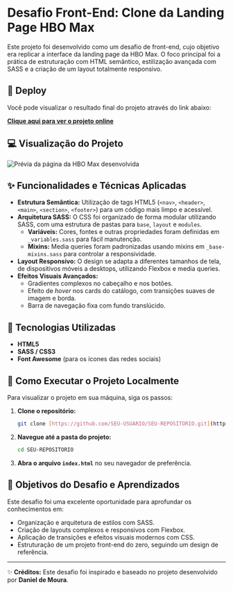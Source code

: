 # Desafio Front-End: Clone da Landing Page HBO Max

Este projeto foi desenvolvido como um desafio de front-end, cujo objetivo era replicar a interface da landing page da HBO Max. O foco principal foi a prática de estruturação com HTML semântico, estilização avançada com SASS e a criação de um layout totalmente responsivo.

## 🚀 Deploy

Você pode visualizar o resultado final do projeto através do link abaixo:

**[Clique aqui para ver o projeto online](https://shakarpg.github.io/hbo-css/)**


## 💻 Visualização do Projeto

![Prévia da página da HBO Max desenvolvida](.src/img/hboproj.jpg)



## ✨ Funcionalidades e Técnicas Aplicadas

-   **Estrutura Semântica:** Utilização de tags HTML5 (`<nav>`, `<header>`, `<main>`, `<section>`, `<footer>`) para um código mais limpo e acessível.
-   **Arquitetura SASS:** O CSS foi organizado de forma modular utilizando SASS, com uma estrutura de pastas para `base`, `layout` e `modules`.
    -   **Variáveis:** Cores, fontes e outras propriedades foram definidas em `_variables.sass` para fácil manutenção.
    -   **Mixins:** Media queries foram padronizadas usando mixins em `_base-mixins.sass` para controlar a responsividade.
-   **Layout Responsivo:** O design se adapta a diferentes tamanhos de tela, de dispositivos móveis a desktops, utilizando Flexbox e media queries.
-   **Efeitos Visuais Avançados:**
    -   Gradientes complexos no cabeçalho e nos botões.
    -   Efeito de *hover* nos cards do catálogo, com transições suaves de imagem e borda.
    -   Barra de navegação fixa com fundo translúcido.

## 🚀 Tecnologias Utilizadas

-   **HTML5**
-   **SASS / CSS3**
-   **Font Awesome** (para os ícones das redes sociais)

## 📂 Como Executar o Projeto Localmente

Para visualizar o projeto em sua máquina, siga os passos:

1.  **Clone o repositório:**
    ```sh
    git clone [https://github.com/SEU-USUARIO/SEU-REPOSITORIO.git](https://github.com/SEU-USUARIO/SEU-REPOSITORIO.git)
    ```
2.  **Navegue até a pasta do projeto:**
    ```sh
    cd SEU-REPOSITORIO
    ```
3.  **Abra o arquivo `index.html`** no seu navegador de preferência.

## 🧠 Objetivos do Desafio e Aprendizados

Este desafio foi uma excelente oportunidade para aprofundar os conhecimentos em:

-   Organização e arquitetura de estilos com SASS.
-   Criação de layouts complexos e responsivos com Flexbox.
-   Aplicação de transições e efeitos visuais modernos com CSS.
-   Estruturação de um projeto front-end do zero, seguindo um design de referência.

---

✨ **Créditos:** Este desafio foi inspirado e baseado no projeto desenvolvido por **Daniel de Moura**.
